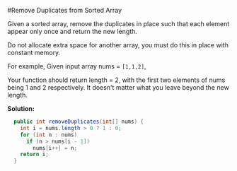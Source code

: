 #Remove Duplicates from Sorted Array

Given a sorted array, remove the duplicates in place such that each element appear only once and return the new length.

Do not allocate extra space for another array, you must do this in place with constant memory.

For example,
Given input array nums = ```[1,1,2]```,

Your function should return length = 2, with the first two elements of nums being 1 and 2 respectively. It doesn't matter what you leave beyond the new length.

**Solution:**

```java
  public int removeDuplicates(int[] nums) {
    int i = nums.length > 0 ? 1 : 0;
    for (int n : nums)
      if (n > nums[i - 1])
        nums[i++] = n;
    return i;
  }
```

